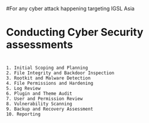 #For any cyber attack happening targeting IGSL Asia

# Conducting Cyber Security assessments
#
    1. Initial Scoping and Planning
    2. File Integrity and Backdoor Inspection
    3. Rootkit and Malware Detection
    4. File Permissions and Hardening
    5. Log Review
    6. Plugin and Theme Audit
    7. User and Permission Review
    8. Vulnerability Scanning
    9. Backup and Recovery Assessment
    10. Reporting
